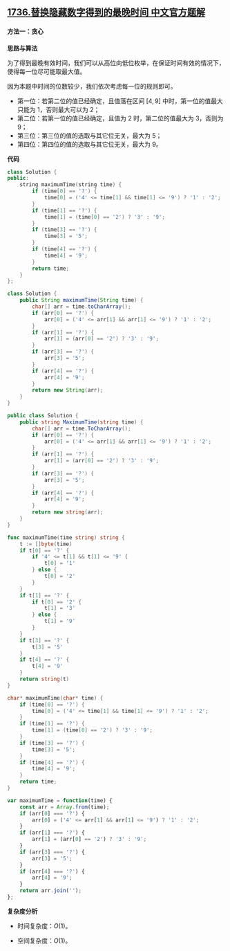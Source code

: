 ## [1736.替换隐藏数字得到的最晚时间 中文官方题解](https://leetcode.cn/problems/latest-time-by-replacing-hidden-digits/solutions/100000/ti-huan-yin-cang-shu-zi-de-dao-de-zui-wa-0s7r)

#### 方法一：贪心

**思路与算法**

为了得到最晚有效时间，我们可以从高位向低位枚举，在保证时间有效的情况下，使得每一位尽可能取最大值。

因为本题中时间的位数较少，我们依次考虑每一位的规则即可。

- 第一位：若第二位的值已经确定，且值落在区间 $[4,9]$ 中时，第一位的值最大只能为 $1$，否则最大可以为 $2$；
- 第二位：若第一位的值已经确定，且值为 $2$ 时，第二位的值最大为 $3$，否则为 $9$；
- 第三位：第三位的值的选取与其它位无关，最大为 $5$；
- 第四位：第四位的值的选取与其它位无关，最大为 $9$。

**代码**

```C++ [sol1-C++]
class Solution {
public:
    string maximumTime(string time) {
        if (time[0] == '?') {
            time[0] = ('4' <= time[1] && time[1] <= '9') ? '1' : '2';
        }
        if (time[1] == '?') {
            time[1] = (time[0] == '2') ? '3' : '9';
        }
        if (time[3] == '?') {
            time[3] = '5';
        }
        if (time[4] == '?') {
            time[4] = '9';
        }
        return time;
    }
};
```

```Java [sol1-Java]
class Solution {
    public String maximumTime(String time) {
        char[] arr = time.toCharArray();
        if (arr[0] == '?') {
            arr[0] = ('4' <= arr[1] && arr[1] <= '9') ? '1' : '2';
        }
        if (arr[1] == '?') {
            arr[1] = (arr[0] == '2') ? '3' : '9';
        }
        if (arr[3] == '?') {
            arr[3] = '5';
        }
        if (arr[4] == '?') {
            arr[4] = '9';
        }
        return new String(arr);
    }
}
```

```C# [sol1-C#]
public class Solution {
    public string MaximumTime(string time) {
        char[] arr = time.ToCharArray();
        if (arr[0] == '?') {
            arr[0] = ('4' <= arr[1] && arr[1] <= '9') ? '1' : '2';
        }
        if (arr[1] == '?') {
            arr[1] = (arr[0] == '2') ? '3' : '9';
        }
        if (arr[3] == '?') {
            arr[3] = '5';
        }
        if (arr[4] == '?') {
            arr[4] = '9';
        }
        return new string(arr);
    }
}
```

```go [sol1-Golang]
func maximumTime(time string) string {
    t := []byte(time)
    if t[0] == '?' {
        if '4' <= t[1] && t[1] <= '9' {
            t[0] = '1'
        } else {
            t[0] = '2'
        }
    }
    if t[1] == '?' {
        if t[0] == '2' {
            t[1] = '3'
        } else {
            t[1] = '9'
        }
    }
    if t[3] == '?' {
        t[3] = '5'
    }
    if t[4] == '?' {
        t[4] = '9'
    }
    return string(t)
}
```

```C [sol1-C]
char* maximumTime(char* time) {
    if (time[0] == '?') {
        time[0] = ('4' <= time[1] && time[1] <= '9') ? '1' : '2';
    }
    if (time[1] == '?') {
        time[1] = (time[0] == '2') ? '3' : '9';
    }
    if (time[3] == '?') {
        time[3] = '5';
    }
    if (time[4] == '?') {
        time[4] = '9';
    }
    return time;
}
```

```JavaScript [sol1-JavaScript]
var maximumTime = function(time) {
    const arr = Array.from(time);
    if (arr[0] === '?') {
        arr[0] = ('4' <= arr[1] && arr[1] <= '9') ? '1' : '2';
    }
    if (arr[1] === '?') {
        arr[1] = (arr[0] == '2') ? '3' : '9';
    }
    if (arr[3] === '?') {
        arr[3] = '5';
    }
    if (arr[4] === '?') {
        arr[4] = '9';
    }
    return arr.join('');
};
```

**复杂度分析**

- 时间复杂度：$O(1)$。

- 空间复杂度：$O(1)$。